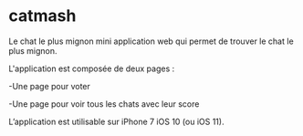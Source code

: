 # catmash
Le chat le plus mignon
mini application web qui permet de trouver le chat le plus mignon.

L'application est composée de deux pages :

-Une page pour voter

-Une page pour voir tous les chats avec leur score 

L’application est utilisable sur iPhone 7 iOS 10 (ou iOS 11).
